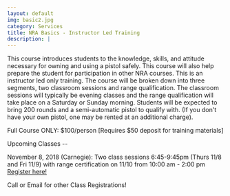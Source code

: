 ```yaml
---
layout: default
img: basic2.jpg
category: Services
title: NRA Basics - Instructor Led Training
description: |
---
```

This course introduces students to the knowledge, skills, and attitude necessary for owning and using a pistol safely. This course will also help prepare the student for participation in other NRA courses. This is an instructor led only training. The course will be broken down into three segments, two classroom sessions and range qualification.  The classroom sessions will typically be evening classes and the range qualification will take place on a Saturday or Sunday morning.  Students will be expected to bring 200 rounds and a semi-automatic pistol to qualify with. (If you don't have your own pistol, one may be rented at an additional charge).  

     
Full Course ONLY:  $100/person  [Requires $50 deposit for training materials]


Upcoming Classes -- 

November 8, 2018 (Carnegie): Two class sessions 6:45-9:45pm (Thurs 11/8 and Fri 11/9) with 
range certification on 11/10 from 10:00 am - 2:00 pm <a href="https://www.nrainstructors.org/CourseDetails.aspx?Courseid=501012&seats=8&State=n&zip=15106&radius=25.1&id=56&bsa=&youth=&women=" target="_blank">Register here! </a>

Call or Email for other Class Registrations!
